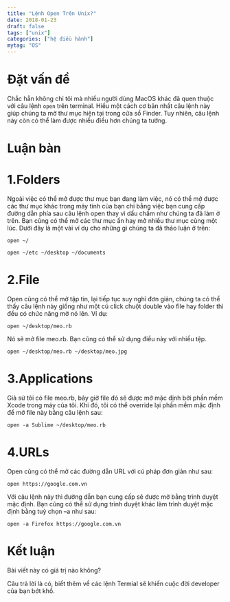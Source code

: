 ```yaml
---
title: "Lệnh Open Trên Unix?"
date: 2018-01-23
draft: false
tags: ["unix"]
categories: ["hệ điều hành"]
mytag: "OS"
---
```


# Đặt vấn đề

Chắc hẳn không chỉ tôi mà nhiều người dùng MacOS khác đã quen thuộc với câu lệnh `open` trên terminal. 
Hiểu một cách cơ bản nhất câu lệnh này giúp chúng ta mở thư mục hiện tại trong cửa sổ Finder. Tuy nhiên, câu lệnh này còn có thể làm được nhiều điều hơn chúng ta tưởng.

# Luận bàn

# 1.Folders

Ngoài việc có thể mở được thư mục bạn đang làm việc, nó có thể mở được các thư mục khác trong máy tính của bạn chỉ bằng việc bạn cung cấp đường dẫn phía sau câu lệnh open thay vì dấu chấm như chúng ta đã làm ở trên. Bạn cũng có thể mở các thư mục ẩn hay mở nhiều thư mục cùng một lúc.
Dưới đây là một vài ví dụ cho những gì chúng ta đã thảo luận ở trên:

`open ~/`

`open ~/etc ~/desktop ~/documents`

# 2.File

Open cũng có thể mở tập tin, lại tiếp tục suy nghĩ đơn giản, chúng ta có thể thấy câu lệnh này giống như một cú click chuột double vào file hay folder thì đều có chức năng mở nó lên. Ví dụ:

`open ~/desktop/meo.rb`

Nó sẽ mở file meo.rb. Bạn cũng có thể sử dụng điều này với nhiều tệp.

`open ~/desktop/meo.rb ~/desktop/meo.jpg`

# 3.Applications

Giả sử tôi có file meo.rb, bây giờ file đó sẽ được mở mặc định bởi phần mềm Xcode trong máy của tôi. Khi đó, tôi có thể override lại phần mềm mặc định để mở file này bằng câu lệnh sau:

`open -a Sublime ~/desktop/meo.rb`

# 4.URLs

Open cũng có thể mở các đường dẫn URL với cú pháp đơn giản như sau:

`open https://google.com.vn`

Với câu lệnh này thì đường dẫn bạn cung cấp sẽ được mở bằng trình duyệt mặc định. Bạn cũng có thể sử dụng trình duyệt khác làm trình duyệt mặc định bằng tuỳ chọn –a như sau:

`open -a Firefox https://google.com.vn`

# Kết luận

Bài viết này có giá trị nào không? 

Câu trả lời là có, biết thêm về các lệnh Termial sẽ khiến cuộc đời developer của bạn bớt khổ.
